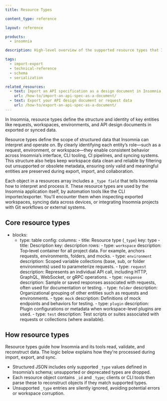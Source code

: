 ```yaml
---
title: Resource Types

content_type: reference

layout: reference

products:
  - insomnia

description: High‑level overview of the supported resource types that Insomnia uses internally from the `resources` array in its structured JSON.

tags:
  - import-export
  - technical-reference
  - schema
  - serialization

related_resources:
  - text: Import an API specification as a design document in Insomnia
    url: /how-to/import-an-api-spec-as-a-document/
  - text: Export your API design document or request data
    url: /how-to/export-an-api-spec-as-a-document/         
---
```


In Insomnia, resource types define the structure and identity of key entities like requests, workspaces, environments, and API design documents in  exported or synced data.

Resource types define the scope of structured data that Insomnia can interpret and operate on. By clearly identifying each entity’s role—such as a request, environment, or workspace—they enable consistent behavior across Insomnia’s interface, CLI tooling, CI pipelines, and syncing systems. This structure also helps keep workspace data clean and reliable by filtering out unsupported or obsolete metadata, ensuring only valid and meaningful entities are preserved during export, import, and collaboration.

Each object in a resources array includes a `_type field` that tells Insomnia how to interpret and process it. These resource types are used by the Insomnia application itself, by automation tools like the CLI importer/exporter. You'll encounter them when inspecting exported workspaces, syncing data across devices, or integrating Insomnia projects with Git workflows or external systems.

## Core resource types

- blocks:
    - type: table
      config:
        columns:
          - title: Resource type (`_type`)
            key: type
          - title: Description
            key: description
        rows:
          - type: `workspace`
            description: Top‑level container for all project data. For example, anchors requests, environments, folders, and mocks.
          - type: `environment`
            description: Scoped variable collections (base, sub, or folder environments) used to parameterize requests.
          - type: `request`
            description: Represents an individual API call, including HTTP, GraphQL, WebSocket, or gRPC operations.
          - type: `response`
            description: Sample or saved responses associated with requests, often used for documentation or testing.
          - type: `folder`
            description: Organizational grouping of other entities such as requests and environments.
          - type: `mock`
            description: Definitions of mock endpoints and behaviors for testing.
          - type: `plugin`
            description: Plugin configurations or metadata when workspace-level plugins are used.
          - type: `test`
            description: Test scripts or suites associated with requests or collections (where available).

## How resource types
Resource types guide how Insomnia and its tools read, validate, and reconstruct data. The logic below explains how they're processed during import, export, and sync.
- Structured JSON includes only supported `_type` values defined in Insomnia’s schema; unsupported or deprecated types are dropped.
- Each resource object contains `_id` and `_type`; clients or CLI tools then parse these to reconstruct objects if they match supported types.
- Unsupported `_type` entries are silently ignored, avoiding potential errors or workspace corruption.
